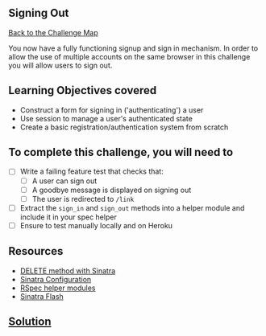 ## Signing Out

[Back to the Challenge Map](00_challenge_map.md)

You now have a fully functioning signup and sign in mechanism. In order to allow the
use of multiple accounts on the same browser in this challenge you will allow users to sign out.

## Learning Objectives covered

* Construct a form for signing in ('authenticating') a user
* Use session to manage a user's authenticated state
* Create a basic registration/authentication system from scratch

## To complete this challenge, you will need to

- [ ] Write a failing feature test that checks that:
  - [ ] A user can sign out
  - [ ] A goodbye message is displayed on signing out
  - [ ] The user is redirected to `/link`
- [ ] Extract the `sign_in` and `sign_out` methods into a helper module and include it
in your spec helper
- [ ] Ensure to test manually locally and on Heroku

## Resources

* [DELETE method with Sinatra](http://stackoverflow.com/questions/5166484/sending-a-delete-request-from-sinatra)
* [Sinatra Configuration](http://www.sinatrarb.com/configuration.html)
* [RSpec helper modules](https://www.relishapp.com/rspec/rspec-core/docs/helper-methods/define-helper-methods-in-a-module)
* [Sinatra Flash](https://github.com/SFEley/sinatra-flash)


## [Solution](solutions/24.md)
